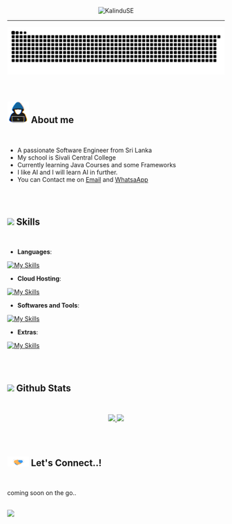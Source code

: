 
<p align = "center"> <img src="https://readme-typing-svg.demolab.com?font=Roboto&size=30&pause=500&color=F7F7F7&center=true&vCenter=true&random=false&width=435&lines=Hi%2C++I'm+Kalindu+Kethaka+%F0%9F%91%8B;Welcome+to+my+Profile" alt="KalinduSE" /></a> </p> <!--- snake -->

---

<p align = "center">
	<img src = "https://github.com/7oSkaaa/7oSkaaa/blob/output/github-contribution-grid-snake.svg?" alt = "Snake Game"/>
</p>

<br>

## <picture><img src = "https://github.com/0xAbdulKhalid/0xAbdulKhalid/raw/main/assets/mdImages/about_me.gif" width = 50px></picture> **About me**

<br>

- A passionate Software Engineer from Sri Lanka
- My school is Sivali Central College
- Currently learning Java Courses and some Frameworks
- I like AI and I will learn AI in further.
- You can Contact me on [Email](0101.Programming@gmail.com) and [WhatsaApp](https://wa.link/77tzn1)

<br><br>

## <img src="https://media2.giphy.com/media/QssGEmpkyEOhBCb7e1/giphy.gif?cid=ecf05e47a0n3gi1bfqntqmob8g9aid1oyj2wr3ds3mg700bl&rid=giphy.gif" width ="25"><b> Skills</b>
<br>

<p align="center">

- **Languages**:

[![My Skills](https://skillicons.dev/icons?i=java,cpp,c,css,js,html.php&theme=light)](https://skillicons.dev)
    
  
- **Cloud Hosting**:

[![My Skills](https://skillicons.dev/icons?i=gcp,heroku&theme=light)](https://skillicons.dev)

  
  
- **Softwares and Tools**:

[![My Skills](https://skillicons.dev/icons?i=discord,git,github,idea,ai,ps,pr,visualstudio&theme=light)](https://skillicons.dev)

- **Extras**:

[![My Skills](https://skillicons.dev/icons?i=arduino,raspberrypi&theme=light)](https://skillicons.dev)

<br>
<br>

  
## <img src="https://media.giphy.com/media/iY8CRBdQXODJSCERIr/giphy.gif" width="35"><b> Github Stats </b>
<br>

<div align="center">

<a href="https://github.com/0xabdulkhalid/">  <img height="180em" src="https://github-readme-stats-eight-theta.vercel.app/api?username=KalinduSE&show_icons=true&theme=algolia&include_all_commits=true&count_private=true"/>
  <img height="180em" src="https://github-readme-stats-eight-theta.vercel.app/api/top-langs/?username=KalinduSE&layout=compact&langs_count=8&theme=algolia"/>
</a>
</div>

<br><br>

## <img src="https://github.com/0xAbdulKhalid/0xAbdulKhalid/raw/main/assets/mdImages/handshake.gif" width ="50"><b> Let's Connect..!</b>
<br>
<div align='left'>

coming soon on the go..
 
</div>

<br>
<img src="https://user-images.githubusercontent.com/73097560/115834477-dbab4500-a447-11eb-908a-139a6edaec5c.gif">
<br>
<br>
<br>



